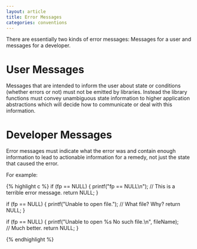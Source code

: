 ```yaml
---
layout: article
title: Error Messages
categories: conventions
---
```

There are essentially two kinds of error messages: Messages for a user and messages for a developer.

# User Messages

Messages that are intended to inform the user about state or conditions (whether errors or not)
must not be emitted by libraries.
Instead the library functions must convey unambiguous state information to higher application abstractions which
will decide how to communicate or deal with this information.

# Developer Messages

Error messages must indicate what the error was and contain enough information
to lead to actionable information for a remedy,
not just the state that caused the error.

For example:

{% highlight c %}
if (fp == NULL) {
    printf("fp == NULL\n");
    // This is a terrible error message.
    return NULL;
}

if (fp == NULL) {
    printf("Unable to open file.");
     // What file?  Why?
    return NULL;
}

if (fp == NULL) {
    printf("Unable to open %s  No such file.\n", fileName);    
    // Much better.
    return NULL;
}

{% endhighlight %}